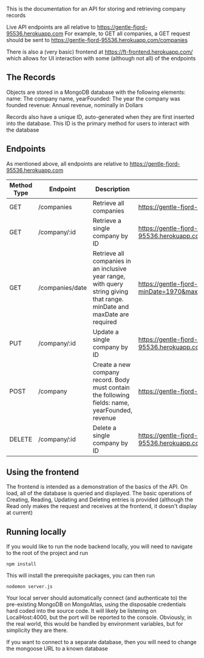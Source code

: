 This is the documentation for an API for storing and retrieving company records

Live API endpoints are all relative to https://gentle-fjord-95536.herokuapp.com
For example, to GET all companies, a GET request should be sent to https://gentle-fjord-95536.herokuapp.com/companies

There is also a (very basic) frontend at https://ft-frontend.herokuapp.com/ which allows for UI interaction with some (although not all) of the endpoints

## The Records

Objects are stored in a MongoDB database with the following elements: 
name: The company name, 
yearFounded: The year the company was founded
revenue: Annual revenue, nominally in Dollars

Records also have a unique ID, auto-generated when they are first inserted into the database. This ID is the primary method for users to interact with the database

## Endpoints
As mentioned above, all endpoints are relative to https://gentle-fjord-95536.herokuapp.com

|Method Type| Endpoint       | Description          | Example URL                              |
|-----------|----------------|----------------------|------------------------------------------|
|     GET   | /companies     |Retrieve all companies| https://gentle-fjord-95536.herokuapp.com |
|     GET   |/company/:id    |Retrieve a single company by ID |https://gentle-fjord-95536.herokuapp.com/company/5d0fb23ab0ed1b32d8984acb|
|     GET   |/companies/date |Retrieve all companies in an inclusive year range, with query string giving that range. minDate and maxDate are required|https://gentle-fjord-95536.herokuapp.com/companies/date?minDate=1970&maxDate=1980|
|     PUT   |/company/:id    |Update a single company by ID   |https://gentle-fjord-95536.herokuapp.com/company/5d0fb23ab0ed1b32d8984acb|
|     POST  |/company        |Create a new company record. Body must contain the following fields: name, yearFounded, revenue                      |https://gentle-fjord-95536.herokuapp.com/company/|
|  DELETE   |/company/:id    |Delete a single company by ID   |https://gentle-fjord-95536.herokuapp.com/company/5d0fb23ab0ed1b32d8984acb|


## Using the frontend

The frontend is intended as a demonstration of the basics of the API. On load, all of the database is queried and displayed. The basic operations of Creating, Reading, Updating and Deleting entries is provided (although the Read only makes the request and receives at the frontend, it doesn't display at current)

## Running locally

If you would like to run the node backend locally, you will need to navigate to the root of the project and run 
```
npm install
```
This will install the prerequisite packages, you can then run
```
nodemon server.js
````
Your local server should automatically connect (and authenticate to) the pre-existing MongoDB on MongoAtlas, using the disposable credentials hard coded into the source code. It will likely be listening on LocalHost:4000, but the port will be reported to the console. Obviously, in the real world, this would be handled by environment variables, but for simplicity they are there.

If you want to connect to a separate database, then you will need to change the mongoose URL to a known database